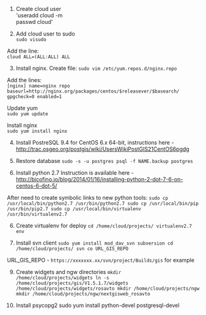 1. Create cloud user  
'useradd cloud -m  
passwd cloud'

2. Add cloud user to sudo  
`sudo visudo`

Add the line:  
`cloud ALL=(ALL:ALL) ALL`

3. Install nginx. 
Create file:
`sudo vim /etc/yum.repos.d/nginx.repo`

Add the lines:  
`[nginx]
name=nginx repo
baseurl=http://nginx.org/packages/centos/$releasever/$basearch/
gpgcheck=0
enabled=1`

Update yum  
`sudo yum update`

Install nginx  
`sudo yum install nginx`

4. Install PostreSQL 9.4 for CentOS 6.x 64-bit, instructions here - http://trac.osgeo.org/postgis/wiki/UsersWikiPostGIS21CentOS6pgdg

5. Restore database
`sudo -s -u postgres
psql -f NAME.backup postgres`

6. Install python 2.7
Instruction is available here - http://bicofino.io/blog/2014/01/16/installing-python-2-dot-7-6-on-centos-6-dot-5/

After need to create symbolic links to new python tools:
`sudo cp /usr/local/bin/python2.7 /usr/bin/python2.7
sudo cp /usr/local/bin/pip /usr/bin/pip2.7
sudo cp /usr/local/bin/virtualenv /usr/bin/virtualenv2.7`

6. Create virtualenv for deploy
`cd /home/cloud/projects/
virtualenv2.7 env`

8. Install svn client
`sudo yum install mod_dav_svn subversion
cd /home/cloud/projects/
svn co URL_GIS_REPO`

URL_GIS_REPO - `https://xxxxxxx.xx/svn/project/Builds/gis` for example 

9. Create widgets and ngw directories
`mkdir /home/cloud/projects/widgets
ln -s /home/cloud/projects/gis/V1.5.1.7/widgets /home/cloud/projects/widgets/rosavto
mkdir /home/cloud/projects/ngw
mkdir /home/cloud/projects/ngw/nextgisweb_rosavto`

10. Install psycopg2
sudo yum install python-devel postgresql-devel

